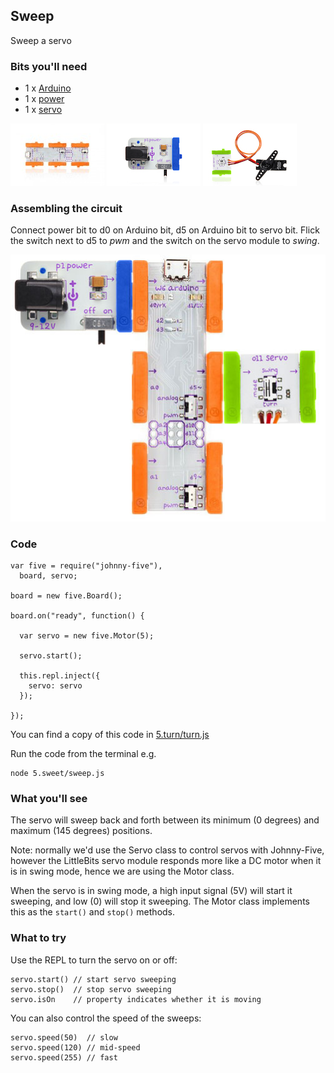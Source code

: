 ## Sweep

Sweep a servo

### Bits you'll need

* 1 x [Arduino](http://littlebits.cc/bits/arduino)
* 1 x [power](http://littlebits.cc/bits/littlebits-power)
* 1 x [servo](http://littlebits.cc/bits/servo)

![image](../images/arduino.jpg)
![image](../images/power.jpg)
![image](../images/servo.jpg)


### Assembling the circuit

Connect power bit to d0 on Arduino bit, d5 on Arduino bit to servo bit. Flick the switch next to d5 to _pwm_ and the switch on the servo module to _swing_.

![image](../images/sweep.jpg)

### Code

    var five = require("johnny-five"), 
      board, servo;

    board = new five.Board();

    board.on("ready", function() {

      var servo = new five.Motor(5);

      servo.start();

      this.repl.inject({
        servo: servo
      });
      
    });

You can find a copy of this code in [5.turn/turn.js](./turn.js)

Run the code from the terminal e.g.

    node 5.sweet/sweep.js

### What you'll see

The servo will sweep back and forth between its minimum (0 degrees) and maximum (145 degrees) positions.

Note: normally we'd use the Servo class to control servos with Johnny-Five, however the LittleBits servo module responds more like a DC motor when it is in swing mode, hence we are using the Motor class.

When the servo is in swing mode, a high input signal (5V) will start it sweeping, and low (0) will stop it sweeping. The Motor class implements this as the `start()` and `stop()` methods.


### What to try

Use the REPL to turn the servo on or off:

    servo.start() // start servo sweeping
    servo.stop()  // stop servo sweeping
    servo.isOn    // property indicates whether it is moving

You can also control the speed of the sweeps:

    servo.speed(50)  // slow
    servo.speed(120) // mid-speed
    servo.speed(255) // fast
